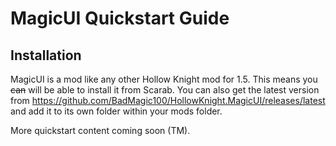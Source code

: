# MagicUI Quickstart Guide

## Installation

MagicUI is a mod like any other Hollow Knight mod for 1.5. This means you ~~can~~ will be able to install it from Scarab. 
You can also get the latest version from https://github.com/BadMagic100/HollowKnight.MagicUI/releases/latest and add it to
its own folder within your mods folder.

More quickstart content coming soon (TM).